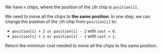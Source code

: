We have `n` chips, where the position of the `i`th chip is `position[i]`.

We need to move all the chips to **the same position**. In one step, we can change the position of the `i`th chip from `position[i]` to:

- `position[i] + 2 or position[i] - 2` with `cost = 0`.
- `position[i] + 1 or position[i] - 1` with `cost = 1`.

Return the minimum cost needed to move all the chips to the same position.
